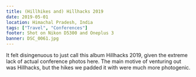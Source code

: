 ```yaml
---
title: (Hillhikes and) Hillhacks 2019
date: 2019-05-01
location: Himachal Pradesh, India
tags: ["Travel", "Conferences"]
footer: Shot on Nikon D5300 and Oneplus 3
banner: DSC_0061.jpg
---
```

It felt disingenuous to just call this album Hillhacks 2019, given the extreme lack of actual conference photos here. The main motive of venturing out was Hillhacks, but the hikes we padded it with were much more photogenic.

<!--more-->